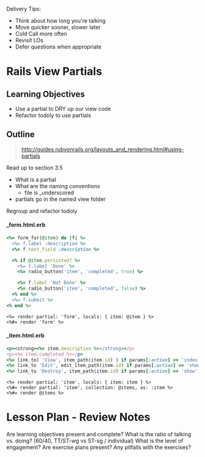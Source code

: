 Delivery Tips:

* Think about how long you're talking
* Move quicker sooner, slower later
* Cold Call more often
* Revisit LOs
* Defer questions when appropriate

# Rails View Partials

## Learning Objectives

- Use a partial to DRY up our view code
- Refactor todoly to use partials

## Outline

> http://guides.rubyonrails.org/layouts_and_rendering.html#using-partials

Read up to section 3.5

- What is a partial
- What are the naming conventions
  - file is _underscored
- partials go in the named view folder

Regroup and refactor todoly

#### _form.html.erb

```ruby
<%= form_for(@item) do |f| %>
  <%= f.label :description %>
  <%= f.text_field :description %>

  <% if @item.persisted? %>
    <%= f.label 'Done' %>
    <%= radio_button('item', 'completed', true) %>

    <%= f.label 'Not Done' %>
    <%= radio_button('item', 'completed', false) %>
  <% end %>
  <%= f.submit %>
<% end %>

```

```
<%= render partial: 'form', locals: { item: @item } %>
<%#= render 'form' %>
```

#### _item.html.erb

```ruby
<p><strong><%= item.description %></strong></p>
<p><%= item.completed %></p>
<%= link_to( 'View', item_path(item.id) ) if params[:action] == 'index' %>
<%= link_to 'Edit', edit_item_path(item.id) if params[:action] == 'show' %>
<%= link_to 'Destroy', item_path(item.id) if params[:action] == 'show' %>
```

```
<%= render partial: 'item', locals: { item: item } %>
<%#= render partial: 'item', collection: @items, as: :item %>
<%#= render @items %>
```

# Lesson Plan - Review Notes

Are learning objectives present and complete?
What is the ratio of talking vs. doing? (60/40, TT/ST-wg vs ST-sg / individual)
What is the level of engagement?
Are exercise plans present?
Any pitfalls with the exercises?
